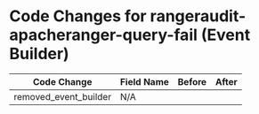 # Code Changes for rangeraudit-apacheranger-query-fail (Event Builder)

| Code Change | Field Name | Before | After |
|-------------|------------|--------|-------|
| removed_event_builder | N/A |  |  |